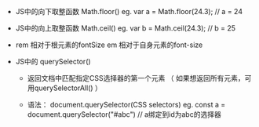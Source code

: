 - JS中的向下取整函数    Math.floor()
            eg.
                var a = Math.floor(24.3);     //  a = 24

- JS中的向上取整函数    Math.ceil()
            eg.
                var b = Math.ceil(24.3);      // b = 25


- rem 相对于根元素的fontSize
  em  相对于自身元素的font-size


- JS中的 querySelector()

    - 返回文档中匹配指定CSS选择器的第一个元素           （ 如果想返回所有元素，可用querySelectorAll() ）

    - 语法： document.querySelector(CSS selectors)
                    eg.   const a = document.querySelector("#abc")     // a绑定到id为abc的选择器

